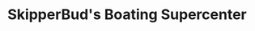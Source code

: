 ---
title: "SkipperBud's Boating Supercenter"
url: /oshkosh/skipperbuds-boating-supercenter/
shop: Boot
---